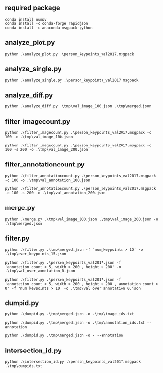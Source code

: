 ## required package

```
conda install numpy
conda install -c conda-forge rapidjson
conda install -c anaconda msgpack-python
```

## analyze_plot.py

```
python .\analyze_plot.py .\person_keypoints_val2017.msgpack
```

## analyze_single.py

```
python .\analyze_single.py .\person_keypoints_val2017.msgpack
```

## analyze_diff.py

```
python .\analyze_diff.py .\tmp\val_image_100.json .\tmp\merged.json 
```


## filter_imagecount.py

```
python .\filter_imagecount.py .\person_keypoints_val2017.msgpack -c 100 -o .\tmp\val_image_100.json
```

```
python .\filter_imagecount.py .\person_keypoints_val2017.msgpack -c 100 -s 200 -o .\tmp\val_image_200.json
```

## filter_annotationcount.py

```
python .\filter_annotationcount.py .\person_keypoints_val2017.msgpack -c 100 -o .\tmp\val_annotation_100.json
```

```
python .\filter_annotationcount.py .\person_keypoints_val2017.msgpack -c 100 -s 200 -o .\tmp\val_annotation_200.json
```
## merge.py

```
python .\merge.py .\tmp\val_image_100.json .\tmp\val_image_200.json -o .\tmp\merged.json
```

## filter.py

```
python .\filter.py .\tmp\merged.json -f 'num_keypoints > 15' -o .\tmp\over_keypoints_15.json
```

```
python .\filter.py .\person_keypoints_val2017.json -f 'annotation_count < 5, width > 200 , height > 200' -o .\tmp\val_over_annotation_0.json
```

```
python .\filter.py .\person_keypoints_val2017.json -f 'annotation_count < 5, width > 200 , height > 200 , annotation_count > 0' -f 'num_keypoints > 10' -o .\tmp\val_over_annotation_0.json
```

## dumpid.py

```
python .\dumpid.py .\tmp\merged.json -o .\tmp\image_ids.txt
```

```
python .\dumpid.py .\tmp\merged.json -o .\tmp\annotation_ids.txt --annotation
```

```
python .\dumpid.py .\tmp\merged.json -o - --annotation
```


## intersection_id.py

```
python .\intersection_id.py .\person_keypoints_val2017.msgpack .\tmp\dumpids.txt
```